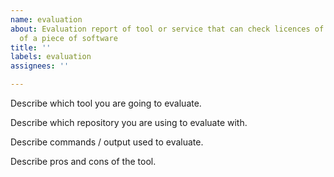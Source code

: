 ```yaml
---
name: evaluation
about: Evaluation report of tool or service that can check licences of dependencies
  of a piece of software
title: ''
labels: evaluation
assignees: ''

---
```


Describe which tool you are going to evaluate.

Describe which repository you are using to evaluate with.

Describe commands / output used to evaluate.

Describe pros and cons of the tool.
